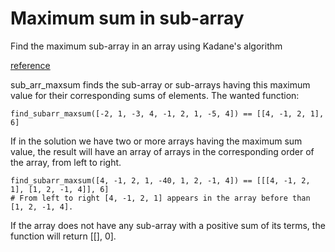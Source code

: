# Maximum sum in sub-array

Find the maximum sub-array in an array using Kadane's algorithm

[reference](https://en.wikipedia.org/wiki/Maximum_subarray_problem)

sub_arr_maxsum finds the sub-array or sub-arrays having this maximum value for their corresponding sums of elements. The
wanted function:

```plain
find_subarr_maxsum([-2, 1, -3, 4, -1, 2, 1, -5, 4]) == [[4, -1, 2, 1], 6]
```

If in the solution we have two or more arrays having the maximum sum value, the result will have an array of arrays in
the corresponding order of the array, from left to right.

```plain
find_subarr_maxsum([4, -1, 2, 1, -40, 1, 2, -1, 4]) == [[[4, -1, 2, 1], [1, 2, -1, 4]], 6]
# From left to right [4, -1, 2, 1] appears in the array before than [1, 2, -1, 4].
```

If the array does not have any sub-array with a positive sum of its terms, the function will return [[], 0].
